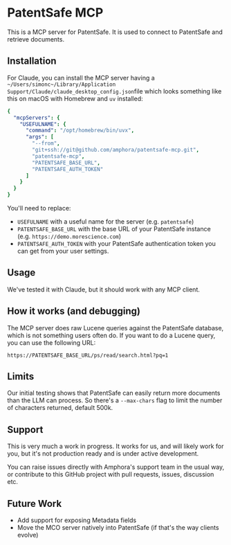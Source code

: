 # PatentSafe MCP

This is a MCP server for PatentSafe. It is used to connect to PatentSafe and retrieve documents.

## Installation

For Claude, you can install the MCP server having a `~/Users/simonc~/Library/Application Support/Claude/claude_desktop_config.json`file which looks something like this on macOS with Homebrew and `uv` installed:

```yml
{
  "mcpServers": {
    "USEFULNAME": {
      "command": "/opt/homebrew/bin/uvx",
      "args": [
        "--from",
        "git+ssh://git@github.com/amphora/patentsafe-mcp.git",
        "patentsafe-mcp",
        "PATENTSAFE_BASE_URL",
        "PATENTSAFE_AUTH_TOKEN"
      ]
    }
  }
}
```

You'll need to replace:

- `USEFULNAME` with a useful name for the server (e.g. `patentsafe`)
- `PATENTSAFE_BASE_URL` with the base URL of your PatentSafe instance (e.g. `https://demo.morescience.com`)
- `PATENTSAFE_AUTH_TOKEN` with your PatentSafe authentication token you can get from your user settings.

## Usage

We've tested it with Claude, but it should work with any MCP client.

## How it works (and debugging)

The MCP server does raw Lucene queries against the PatentSafe database, which is not something users often do. If you want to do a Lucene query, you can use the following URL:

```
https://PATENTSAFE_BASE_URL/ps/read/search.html?pq=1
```

## Limits 

Our initial testing shows that PatentSafe can easily return more documents than the LLM can process. So there's a `--max-chars` flag to limit the number of characters returned, default 500k.


## Support

This is very much a work in progress. It works for us, and will likely work for you, but it's not production ready and is under active development.

You can raise issues directly with Amphora's support team in the usual way, or contribute to this GitHub project with pull requests, issues, discussion etc.

## Future Work

- Add support for exposing Metadata fields
- Move the MCO server natively into PatentSafe (if that's the way clients evolve) 
  